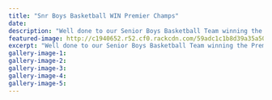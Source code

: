 ```yaml
---
title: "Snr Boys Basketball WIN Premier Champs"
date: 
description: "Well done to our Senior Boys Basketball Team winning the Premier Secondary School Champs last night (Friday 25 August) at Springvale Stadium.."
featured-image: http://c1940652.r52.cf0.rackcdn.com/59adc1c1b8d39a35a50005e2/Senior-boys-win-prem-comp.jpg
excerpt: "Well done to our Senior Boys Basketball Team winning the Premier Secondary School Champs last night (Friday 25 August) at Springvale Stadium.,"
gallery-image-1: 
gallery-image-2: 
gallery-image-3: 
gallery-image-4: 
gallery-image-5: 
---
```

